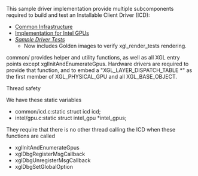 This sample driver implementation provide multiple subcomponents required to build and test an Installable Client Driver (ICD):
- [Common Infrastructure](common)
- [Implementation for Intel GPUs](intel)
- [*Sample Driver Tests*](../tests)
    - Now includes Golden images to verify xgl_render_tests rendering.

common/ provides helper and utility functions, as well as all XGL entry points
except xglInitAndEnumerateGpus.  Hardware drivers are required to provide that
function, and to embed a "XGL_LAYER_DISPATCH_TABLE *" as the first member of
XGL_PHYSICAL_GPU and all XGL_BASE_OBJECT.

Thread safety

 We have these static variables

  - common/icd.c:static struct icd icd;
  - intel/gpu.c:static struct intel_gpu *intel_gpus;

 They require that there is no other thread calling the ICD when these
 functions are called

  - xglInitAndEnumerateGpus
  - xglDbgRegisterMsgCallback
  - xglDbgUnregisterMsgCallback
  - xglDbgSetGlobalOption
